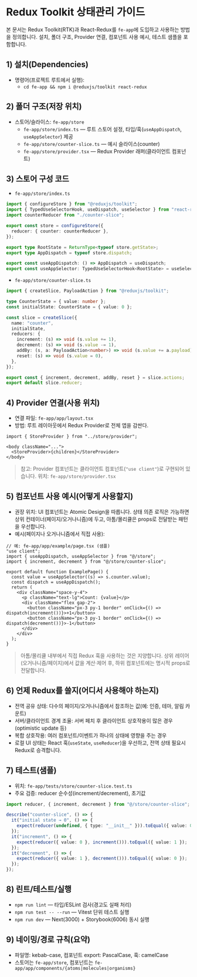 # Redux Toolkit 상태관리 가이드

본 문서는 Redux Toolkit(RTK)과 React-Redux를 `fe-app`에 도입하고 사용하는 방법을 정의합니다. 설치, 폴더 구조, Provider 연결, 컴포넌트 사용 예시, 테스트 샘플을 포함합니다.

## 1) 설치(Dependencies)

- 명령어(프로젝트 루트에서 실행):
  - `cd fe-app && npm i @reduxjs/toolkit react-redux`

## 2) 폴더 구조(저장 위치)

- 스토어/슬라이스: `fe-app/store`
  - `fe-app/store/index.ts` — 루트 스토어 설정, 타입/훅(`useAppDispatch`, `useAppSelector`) 제공
  - `fe-app/store/counter-slice.ts` — 예시 슬라이스(counter)
  - `fe-app/store/provider.tsx` — Redux Provider 래퍼(클라이언트 컴포넌트)

## 3) 스토어 구성 코드

- `fe-app/store/index.ts`

```ts
import { configureStore } from "@reduxjs/toolkit";
import { TypedUseSelectorHook, useDispatch, useSelector } from "react-redux";
import counterReducer from "./counter-slice";

export const store = configureStore({
  reducer: { counter: counterReducer },
});

export type RootState = ReturnType<typeof store.getState>;
export type AppDispatch = typeof store.dispatch;

export const useAppDispatch: () => AppDispatch = useDispatch;
export const useAppSelector: TypedUseSelectorHook<RootState> = useSelector;
```

- `fe-app/store/counter-slice.ts`

```ts
import { createSlice, PayloadAction } from "@reduxjs/toolkit";

type CounterState = { value: number };
const initialState: CounterState = { value: 0 };

const slice = createSlice({
  name: "counter",
  initialState,
  reducers: {
    increment: (s) => void (s.value += 1),
    decrement: (s) => void (s.value -= 1),
    addBy: (s, a: PayloadAction<number>) => void (s.value += a.payload),
    reset: (s) => void (s.value = 0),
  },
});

export const { increment, decrement, addBy, reset } = slice.actions;
export default slice.reducer;
```

## 4) Provider 연결(사용 위치)

- 연결 파일: `fe-app/app/layout.tsx`
- 방법: 루트 레이아웃에서 Redux Provider로 전체 앱을 감싼다.

```tsx
import { StoreProvider } from "../store/provider";

<body className="...">
  <StoreProvider>{children}</StoreProvider>
</body>
```

> 참고: Provider 컴포넌트는 클라이언트 컴포넌트(`"use client"`)로 구현되어 있습니다. 위치: `fe-app/store/provider.tsx`

## 5) 컴포넌트 사용 예시(어떻게 사용할지)

- 권장 위치: UI 컴포넌트는 Atomic Design을 따릅니다. 상태 의존 로직은 가능하면 상위 컨테이너(페이지/오거나니즘)에 두고, 아톰/몰리큘은 props로 전달받는 패턴을 우선합니다.
- 예시(페이지나 오거나니즘에서 직접 사용):

```tsx
// 예: fe-app/app/example/page.tsx (샘플)
"use client";
import { useAppDispatch, useAppSelector } from "@/store";
import { increment, decrement } from "@/store/counter-slice";

export default function ExamplePage() {
  const value = useAppSelector((s) => s.counter.value);
  const dispatch = useAppDispatch();
  return (
    <div className="space-y-4">
      <p className="text-lg">Count: {value}</p>
      <div className="flex gap-2">
        <button className="px-3 py-1 border" onClick={() => dispatch(increment())}>+1</button>
        <button className="px-3 py-1 border" onClick={() => dispatch(decrement())}>-1</button>
      </div>
    </div>
  );
}
```

> 아톰/몰리큘 내부에서 직접 Redux 훅을 사용하는 것은 지양합니다. 상위 레이어(오거나니즘/페이지)에서 값을 계산·제어 후, 하위 컴포넌트에는 명시적 props로 전달합니다.

## 6) 언제 Redux를 쓸지(어디서 사용해야 하는지)

- 전역 공유 상태: 다수의 페이지/오거나니즘에서 참조하는 값(예: 인증, 테마, 알림 카운트)
- 서버/클라이언트 경계 조율: 서버 페치 후 클라이언트 상호작용이 많은 경우(optimistic update 등)
- 복합 상호작용: 여러 컴포넌트/이벤트가 하나의 상태에 영향을 주는 경우
- 로컬 UI 상태는 React 훅(`useState`, `useReducer`)을 우선하고, 전역 상태 필요시 Redux로 승격합니다.

## 7) 테스트(샘플)

- 위치: `fe-app/tests/store/counter-slice.test.ts`
- 주요 검증: reducer 순수성(increment/decrement), 초기값

```ts
import reducer, { increment, decrement } from "@/store/counter-slice";

describe("counter-slice", () => {
  it("initial state → 0", () => {
    expect(reducer(undefined, { type: "__init__" })).toEqual({ value: 0 });
  });
  it("increment", () => {
    expect(reducer({ value: 0 }, increment())).toEqual({ value: 1 });
  });
  it("decrement", () => {
    expect(reducer({ value: 1 }, decrement())).toEqual({ value: 0 });
  });
});
```

## 8) 린트/테스트/실행

- `npm run lint` — 타입/ESLint 검사(경고도 실패 처리)
- `npm run test -- --run` — Vitest 단위 테스트 실행
- `npm run dev` — Next(3000) + Storybook(6006) 동시 실행

## 9) 네이밍/경로 규칙(요약)

- 파일명: kebab-case, 컴포넌트 export: PascalCase, 훅: camelCase
- 스토어는 `fe-app/store`, 컴포넌트는 `fe-app/app/components/{atoms|molecules|organisms}`


